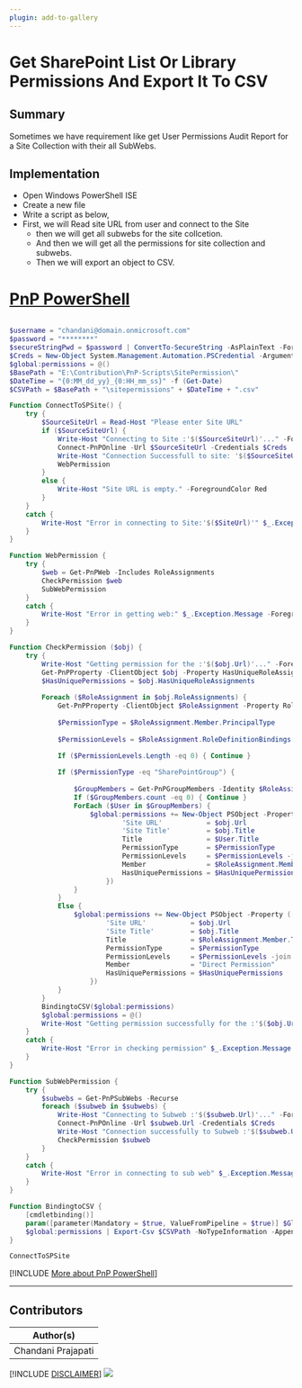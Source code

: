 ```yaml
---
plugin: add-to-gallery
---
```


# Get SharePoint List Or Library Permissions And Export It To CSV

## Summary

Sometimes we have requirement like get User Permissions Audit Report for a Site Collection with their all SubWebs.

## Implementation

- Open Windows PowerShell ISE
- Create a new file
- Write a script as below,
- First, we will Read site URL from user and connect to the Site
	- then we will get all subwebs for the site collcetion.
    - And then we will get all the permissions for site collection and subwebs.
    - Then we will export an object to CSV.
 
# [PnP PowerShell](#tab/pnpps)
```powershell

$username = "chandani@domain.onmicrosoft.com"
$password = "********"
$secureStringPwd = $password | ConvertTo-SecureString -AsPlainText -Force 
$Creds = New-Object System.Management.Automation.PSCredential -ArgumentList $username, $secureStringPwd
$global:permissions = @()
$BasePath = "E:\Contribution\PnP-Scripts\SitePermission\"
$DateTime = "{0:MM_dd_yy}_{0:HH_mm_ss}" -f (Get-Date)
$CSVPath = $BasePath + "\sitepermissions" + $DateTime + ".csv"

Function ConnectToSPSite() {
    try {
        $SourceSiteUrl = Read-Host "Please enter Site URL"
        if ($SourceSiteUrl) {
            Write-Host "Connecting to Site :'$($SourceSiteUrl)'..." -ForegroundColor Yellow  
            Connect-PnPOnline -Url $SourceSiteUrl -Credentials $Creds
            Write-Host "Connection Successfull to site: '$($SourceSiteUrl)'" -ForegroundColor Green              
            WebPermission
        }
        else {
            Write-Host "Site URL is empty." -ForegroundColor Red
        }
    }
    catch {
        Write-Host "Error in connecting to Site:'$($SiteUrl)'" $_.Exception.Message -ForegroundColor Red               
    } 
}

Function WebPermission {
    try {
        $web = Get-PnPWeb -Includes RoleAssignments
        CheckPermission $web    
        SubWebPermission        
    }
    catch {
        Write-Host "Error in getting web:" $_.Exception.Message -ForegroundColor Red               
    } 
}

Function CheckPermission ($obj) {
    try {
        Write-Host "Getting permission for the :'$($obj.Url)'..." -ForegroundColor Yellow
        Get-PnPProperty -ClientObject $obj -Property HasUniqueRoleAssignments, RoleAssignments      
        $HasUniquePermissions = $obj.HasUniqueRoleAssignments
   
        Foreach ($RoleAssignment in $obj.RoleAssignments) {                
            Get-PnPProperty -ClientObject $RoleAssignment -Property RoleDefinitionBindings, Member
                  
            $PermissionType = $RoleAssignment.Member.PrincipalType
                     
            $PermissionLevels = $RoleAssignment.RoleDefinitionBindings | Select -ExpandProperty Name
                
            If ($PermissionLevels.Length -eq 0) { Continue } 

            If ($PermissionType -eq "SharePointGroup") {
                    
                $GroupMembers = Get-PnPGroupMembers -Identity $RoleAssignment.Member.LoginName                                  
                If ($GroupMembers.count -eq 0) { Continue }
                ForEach ($User in $GroupMembers) {
                    $global:permissions += New-Object PSObject -Property ([ordered]@{
                            'Site URL'           = $obj.Url
                            'Site Title'         = $obj.Title
                            Title                = $User.Title 
                            PermissionType       = $PermissionType
                            PermissionLevels     = $PermissionLevels -join ","
                            Member               = $RoleAssignment.Member.Title     
                            HasUniquePermissions = $HasUniquePermissions                                     
                        })  
                }
            }                        
            Else {                                        
                $global:permissions += New-Object PSObject -Property ([ordered]@{
                        'Site URL'           = $obj.Url
                        'Site Title'         = $obj.Title
                        Title                = $RoleAssignment.Member.Title 
                        PermissionType       = $PermissionType
                        PermissionLevels     = $PermissionLevels -join ","
                        Member               = "Direct Permission"      
                        HasUniquePermissions = $HasUniquePermissions                             
                    })  
            }                            
        }                                  
        BindingtoCSV($global:permissions)
        $global:permissions = @()
        Write-Host "Getting permission successfully for the :'$($obj.Url)'..." -ForegroundColor Green
    }
    catch {
        Write-Host "Error in checking permission" $_.Exception.Message -ForegroundColor Red               
    } 
}

Function SubWebPermission {
    try {    
        $subwebs = Get-PnPSubWebs -Recurse  
        foreach ($subweb in $subwebs) { 
            Write-Host "Connecting to Subweb :'$($subweb.Url)'..." -ForegroundColor Yellow
            Connect-PnPOnline -Url $subweb.Url -Credentials $Creds
            Write-Host "Connection successfully to Subweb :'$($subweb.Url)'..." -ForegroundColor Green
            CheckPermission $subweb
        } 
    }
    catch {
        Write-Host "Error in connecting to sub web" $_.Exception.Message -ForegroundColor Red               
    } 
}

Function BindingtoCSV {
    [cmdletbinding()]
    param([parameter(Mandatory = $true, ValueFromPipeline = $true)] $Global)       
    $global:permissions | Export-Csv $CSVPath -NoTypeInformation -Append            
}

ConnectToSPSite

```
[!INCLUDE [More about PnP PowerShell](../../docfx/includes/MORE-PNPPS.md)]
***


## Contributors

| Author(s) |
|-----------|
| Chandani Prajapati |

[!INCLUDE [DISCLAIMER](../../docfx/includes/DISCLAIMER.md)]
<img src="https://telemetry.sharepointpnp.com/script-samples/scripts/spo-export-sitecollection-permission-with-subwebs" aria-hidden="true" />